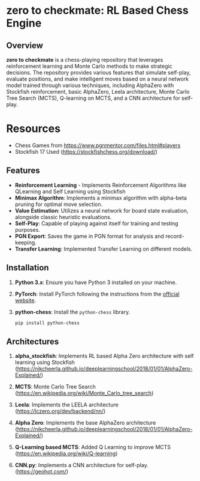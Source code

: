 # zero to checkmate: RL Based Chess Engine

## Overview

**zero to checkmate** is a chess-playing repository that leverages reinforcement learning and Monte Carlo methods to make strategic decisions. The repository provides various features that simulate self-play, evaluate positions, and make intelligent moves based on a neural network model trained through various techniques, including AlphaZero with Stockfish reinforcement, basic AlphaZero, Leela architecture, Monte Carlo Tree Search (MCTS), Q-learning on MCTS, and a CNN architecture for self-play.

# Resources

- Chess Games from https://www.pgnmentor.com/files.html#players
- Stockfish 17 Used (https://stockfishchess.org/download/)

## Features

- **Reinforcement Learning** - Implements Reinforcement Algorithms like QLearning and Self Learning using Stockfish
- **Minimax Algorithm**: Implements a minimax algorithm with alpha-beta pruning for optimal move selection.
- **Value Estimation**: Utilizes a neural network for board state evaluation, alongside classic heuristic evaluations.
- **Self-Play**: Capable of playing against itself for training and testing purposes.
- **PGN Export**: Saves the game in PGN format for analysis and record-keeping.
- **Transfer Learning**: Implemented Transfer Learning on different models.

## Installation

1. **Python 3.x**: Ensure you have Python 3 installed on your machine.
2. **PyTorch**: Install PyTorch following the instructions from the [official website](https://pytorch.org/get-started/locally/).
3. **python-chess**: Install the `python-chess` library.

   ```bash
   pip install python-chess
   ```

## Architectures

1. **alpha_stockfish**: Implements RL based Alpha Zero architecture with self learning using Stockfish (https://nikcheerla.github.io/deeplearningschool/2018/01/01/AlphaZero-Explained/)

2. **MCTS**: Monte Carlo Tree Search (https://en.wikipedia.org/wiki/Monte_Carlo_tree_search)

3. **Leela**: Implements the LEELA architecture (https://lczero.org/dev/backend/nn/)

4. **Alpha Zero**: Implements the base AlphaZero architecture (https://nikcheerla.github.io/deeplearningschool/2018/01/01/AlphaZero-Explained/)

5. **Q-Learning based MCTS**: Added Q Learning to improve MCTS (https://en.wikipedia.org/wiki/Q-learning)

6. **CNN.py**: Implements a CNN architecture for self-play. (https://geohot.com/)
